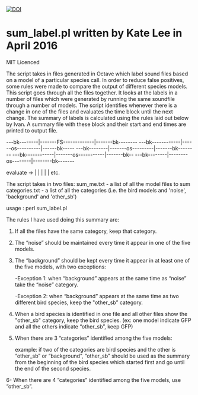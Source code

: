 [![DOI](https://zenodo.org/badge/DOI/10.5281/zenodo.196948.svg)](https://doi.org/10.5281/zenodo.196948)

# sum_label.pl written by Kate Lee in April 2016

MIT Licenced

The script takes in files generated in Octave which label sound files based on a model of a particular species call. In order to reduce false positives, some rules were made to compare the output of different species models. This script goes through all the files together. It looks at the labels in a number of files which were generated by running the same soundfile through a number of models. The script identifies whenever there is a change in one of the files and evaluates the time block until the next change. The summary of labels is calculated using the rules laid out below by Ivan. A summary file with these block and their start and end times are printed to output file.

---bk--------|-------FS-------------|-------bk--------
---bk------------|------os----------|------bk-----
---bk--------|-------os---------|-------bk--------
---bk------------|-------os-----------|-------bk--
---bk--------|--------os--------|--------bk-------

evaluate ->  |   |              |   | |       etc.


The script takes in two files:
    sum_me.txt - a list of all the model files to sum
    categories.txt - a list of all the categories (i.e. the bird models and 'noise', 'background' and 'other_sb')

usage :
perl sum_label.pl




The rules I have used doing this summary are:

1. If all the files have the same category, keep that category.

2. The “noise” should be maintained every time it appear in one of the five models.

3. The  “background” should be kept every time it appear in at least one of the five models, with two exceptions:

   -Exception 1:  when “background” appears at the same time as “noise” take the “noise” category.

   -Exception 2:  when “background” appears at the same time as two different bird species, keep the "other_sb” category.

4. When a bird species is identified in one file and all other files show the "other_sb" category, keep the bird species. (ex: one model indicate GFP and all the others indicate “other_sb”, keep GFP)

5. When there are 3 “categories” identified among the five models:

   example: if two of the categories are bird species and the other is “other_sb” or “background”, “other_sb” should be used as the summary from the beginning of the bird species which started first and go until the end of the second species.

6- When there are 4 ”categories” identified among the five models, use “other_sb”.


